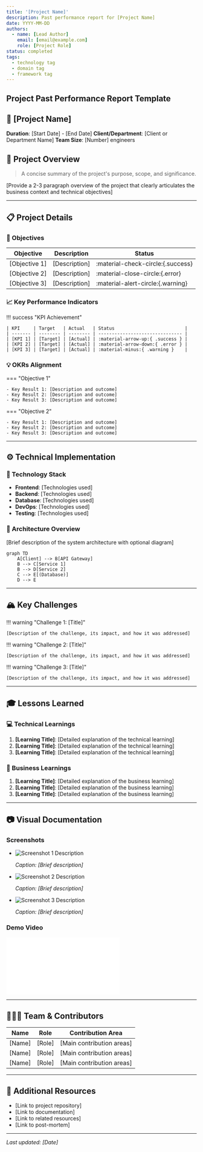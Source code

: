 ```yaml
---
title: '[Project Name]'
description: Past performance report for [Project Name]
date: YYYY-MM-DD
authors:
  - name: [Lead Author]
    email: [email@example.com]
    role: [Project Role]
status: completed
tags:
  - technology tag
  - domain tag
  - framework tag
---
```


## Project Past Performance Report Template

## :rocket: [Project Name]

**Duration**: [Start Date] - [End Date] **Client/Department**: [Client or Department Name] **Team Size**: [Number] engineers

## :dart: Project Overview

> A concise summary of the project's purpose, scope, and significance.

[Provide a 2-3 paragraph overview of the project that clearly articulates the business context and technical objectives]

---

## :clipboard: Project Details

### :dart: Objectives

| Objective     | Description   | Status                            |
| ------------- | ------------- | --------------------------------- |
| [Objective 1] | [Description] | :material-check-circle:{.success} |
| [Objective 2] | [Description] | :material-close-circle:{.error}   |
| [Objective 3] | [Description] | :material-alert-circle:{.warning} |

### :chart_with_upwards_trend: Key Performance Indicators

!!! success "KPI Achievement"

    | KPI     | Target   | Actual   | Status                          |
    | ------- | -------- | -------- | ------------------------------- |
    | [KPI 1] | [Target] | [Actual] | :material-arrow-up:{ .success } |
    | [KPI 2] | [Target] | [Actual] | :material-arrow-down:{ .error } |
    | [KPI 3] | [Target] | [Actual] | :material-minus:{ .warning }    |

### :bulb: OKRs Alignment

=== "Objective 1"

    - Key Result 1: [Description and outcome]
    - Key Result 2: [Description and outcome]
    - Key Result 3: [Description and outcome]

=== "Objective 2"

    - Key Result 1: [Description and outcome]
    - Key Result 2: [Description and outcome]
    - Key Result 3: [Description and outcome]

---

## :gear: Technical Implementation

### :wrench: Technology Stack

- **Frontend**: [Technologies used]
- **Backend**: [Technologies used]
- **Database**: [Technologies used]
- **DevOps**: [Technologies used]
- **Testing**: [Technologies used]

### :jigsaw: Architecture Overview

[Brief description of the system architecture with optional diagram]

```mermaid
graph TD
    A[Client] --> B[API Gateway]
    B --> C[Service 1]
    B --> D[Service 2]
    C --> E[(Database)]
    D --> E
```

---

## :mountain_snow: Key Challenges

!!! warning "Challenge 1: [Title]"

    [Description of the challenge, its impact, and how it was addressed]

!!! warning "Challenge 2: [Title]"

    [Description of the challenge, its impact, and how it was addressed]

!!! warning "Challenge 3: [Title]"

    [Description of the challenge, its impact, and how it was addressed]

---

## :mortar_board: Lessons Learned

### :computer: Technical Learnings

1. **[Learning Title]**: [Detailed explanation of the technical learning]
2. **[Learning Title]**: [Detailed explanation of the technical learning]
3. **[Learning Title]**: [Detailed explanation of the technical learning]

### :briefcase: Business Learnings

1. **[Learning Title]**: [Detailed explanation of the business learning]
2. **[Learning Title]**: [Detailed explanation of the business learning]
3. **[Learning Title]**: [Detailed explanation of the business learning]

---

## :camera: Visual Documentation

### Screenshots

<div class="grid cards" markdown>

- ![Screenshot 1 Description](path/to/screenshot1.png)

    *Caption: [Brief description]*

- ![Screenshot 2 Description](path/to/screenshot2.png)

    *Caption: [Brief description]*

- ![Screenshot 3 Description](path/to/screenshot3.png)

    *Caption: [Brief description]*

</div>

### Demo Video

<div class="video-wrapper">
  <iframe src="[URL to video]" title="Project Demo" frameborder="0" allow="accelerometer; autoplay; clipboard-write; encrypted-media; gyroscope; picture-in-picture" allowfullscreen></iframe>
</div>

---

## :people_holding_hands: Team & Contributors

| Name   | Role   | Contribution Area         |
| ------ | ------ | ------------------------- |
| [Name] | [Role] | [Main contribution areas] |
| [Name] | [Role] | [Main contribution areas] |
| [Name] | [Role] | [Main contribution areas] |

---

## :bookmark_tabs: Additional Resources

- [Link to project repository]
- [Link to documentation]
- [Link to related resources]
- [Link to post-mortem]

---

*Last updated: [Date]*
